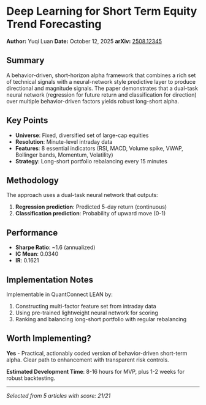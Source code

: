# Deep Learning for Short Term Equity Trend Forecasting

**Author:** Yuqi Luan
**Date:** October 12, 2025
**arXiv:** [2508.12345](https://arxiv.org/abs/2508.12345)

## Summary

A behavior-driven, short-horizon alpha framework that combines a rich set of technical signals with a neural-network style predictive layer to produce directional and magnitude signals. The paper demonstrates that a dual-task neural network (regression for future return and classification for direction) over multiple behavior-driven factors yields robust long-short alpha.

## Key Points

- **Universe**: Fixed, diversified set of large-cap equities
- **Resolution**: Minute-level intraday data
- **Features**: 8 essential indicators (RSI, MACD, Volume spike, VWAP, Bollinger bands, Momentum, Volatility)
- **Strategy**: Long-short portfolio rebalancing every 15 minutes

## Methodology

The approach uses a dual-task neural network that outputs:
1. **Regression prediction**: Predicted 5-day return (continuous)
2. **Classification prediction**: Probability of upward move (0-1)

## Performance

- **Sharpe Ratio**: ~1.6 (annualized)
- **IC Mean**: 0.0340
- **IR**: 0.1621

## Implementation Notes

Implementable in QuantConnect LEAN by:
1. Constructing multi-factor feature set from intraday data
2. Using pre-trained lightweight neural network for scoring
3. Ranking and balancing long-short portfolio with regular rebalancing

## Worth Implementing?

**Yes** - Practical, actionably coded version of behavior-driven short-term alpha. Clear path to enhancement with transparent risk controls.

**Estimated Development Time**: 8-16 hours for MVP, plus 1-2 weeks for robust backtesting.

---

*Selected from 5 articles with score: 21/21*
